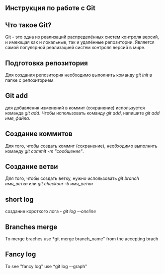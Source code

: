 ## Инструкция по работе с Git

## Что такое Git?

Git - это одна из реализаций распределённых систем контроля версий, и имеющая как и локальные, так и удалённые репозитории. Является самой популярной реализацией систем контроля версий в мире. 

## Подготовка репозитория

Для создания репозитория необходимо выполнить команду *git init* в папке с репозиторием.

## Git add

для добавления изменений в коммит (сохранение) используется команда *git add*. Чтобы использовать команду *git add*, напишите *git add имя_файла*.

## Создание коммитов

Для того, чтобы создать коммит (сохранение), необходимо выполнить команду *git commit -m "сообщение"*.

## Создание ветви

Для того, чтобы создать ветку, нужно использовать *git branch имя_ветки* или *git checkour -b имя_ветки*

## short log

создание короткого лога - *git log --oneline*

## Branches merge

To merge braches use *git merge branch_name" from the accepting brach

## Fancy log

To see "fancy log" use *git log --graph"

